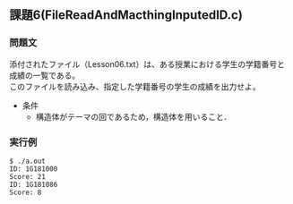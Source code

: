 ## 課題6(FileReadAndMacthingInputedID.c)
### 問題文
添付されたファイル（Lesson06.txt）は、ある授業における学生の学籍番号と成績の一覧である。  
このファイルを読み込み、指定した学籍番号の学生の成績を出力せよ。
- 条件
    - 構造体がテーマの回であるため，構造体を用いること．
### 実行例
```
$ ./a.out
ID: 1G181000
Score: 21
ID: 1G181086
Score: 8
```
